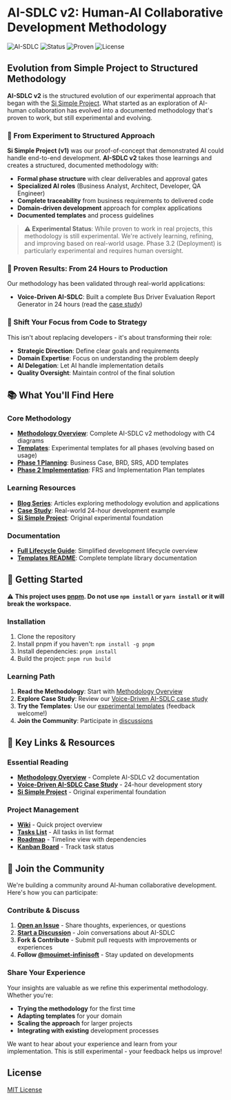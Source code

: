 # AI-SDLC v2: Human-AI Collaborative Development Methodology

![AI-SDLC](https://img.shields.io/badge/AI--SDLC-v2.0-blue) ![Status](https://img.shields.io/badge/Status-Experimental-orange) ![Proven](https://img.shields.io/badge/Proven-Working-green) ![License](https://img.shields.io/badge/License-MIT-green)

## Evolution from Simple Project to Structured Methodology

**AI-SDLC v2** is the structured evolution of our experimental approach that began with the [Si Simple Project](https://github.com/mouimet-infinisoft/si-simple). What started as an exploration of AI-human collaboration has evolved into a documented methodology that's proven to work, but still experimental and evolving.

### 🔄 From Experiment to Structured Approach

**Si Simple Project (v1)** was our proof-of-concept that demonstrated AI could handle end-to-end development. **AI-SDLC v2** takes those learnings and creates a structured, documented methodology with:

- **Formal phase structure** with clear deliverables and approval gates
- **Specialized AI roles** (Business Analyst, Architect, Developer, QA Engineer)
- **Complete traceability** from business requirements to delivered code
- **Domain-driven development** approach for complex applications
- **Documented templates** and process guidelines

> **⚠️ Experimental Status**: While proven to work in real projects, this methodology is still experimental. We're actively learning, refining, and improving based on real-world usage. Phase 3.2 (Deployment) is particularly experimental and requires human oversight.

### 🚀 Proven Results: From 24 Hours to Production

Our methodology has been validated through real-world applications:

- **Voice-Driven AI-SDLC**: Built a complete Bus Driver Evaluation Report Generator in 24 hours (read the [case study](https://blog.infinisoft.world/posts/voice-driven-ai-sdlc-case-study))

### 🔄 Shift Your Focus from Code to Strategy

This isn't about replacing developers - it's about transforming their role:

- **Strategic Direction**: Define clear goals and requirements
- **Domain Expertise**: Focus on understanding the problem deeply
- **AI Delegation**: Let AI handle implementation details
- **Quality Oversight**: Maintain control of the final solution

## 📚 What You'll Find Here

### Core Methodology
- **[Methodology Overview](methodology/overview.md)**: Complete AI-SDLC v2 methodology with C4 diagrams
- **[Templates](templates/)**: Experimental templates for all phases (evolving based on usage)
- **[Phase 1 Planning](templates/phase1-planning/)**: Business Case, BRD, SRS, ADD templates
- **[Phase 2 Implementation](templates/phase2-implementation/)**: FRS and Implementation Plan templates

### Learning Resources
- **[Blog Series](/blog-series)**: Articles exploring methodology evolution and applications
- **[Case Study](https://blog.infinisoft.world/posts/voice-driven-ai-sdlc-case-study)**: Real-world 24-hour development example
- **[Si Simple Project](https://github.com/mouimet-infinisoft/si-simple)**: Original experimental foundation

### Documentation
- **[Full Lifecycle Guide](methodology/full-lifecycle.md)**: Simplified development lifecycle overview
- **[Templates README](templates/README.md)**: Complete template library documentation

## 🚀 Getting Started

⚠️ **This project uses [pnpm](https://pnpm.io). Do not use `npm install` or `yarn install` or it will break the workspace.**

### Installation
1. Clone the repository
2. Install pnpm if you haven't: `npm install -g pnpm`
3. Install dependencies: `pnpm install`
4. Build the project: `pnpm run build`

### Learning Path
1. **Read the Methodology**: Start with [Methodology Overview](methodology/overview.md)
2. **Explore Case Study**: Review our [Voice-Driven AI-SDLC case study](https://blog.infinisoft.world/posts/voice-driven-ai-sdlc-case-study)
3. **Try the Templates**: Use our [experimental templates](templates/) (feedback welcome!)
4. **Join the Community**: Participate in [discussions](https://github.com/mouimet-infinisoft/AISDLC/discussions)

## 🔗 Key Links & Resources

### Essential Reading
- **[Methodology Overview](methodology/overview.md)** - Complete AI-SDLC v2 documentation
- **[Voice-Driven AI-SDLC Case Study](https://blog.infinisoft.world/posts/voice-driven-ai-sdlc-case-study)** - 24-hour development story
- **[Si Simple Project](https://github.com/mouimet-infinisoft/si-simple)** - Original experimental foundation

### Project Management
- **[Wiki](https://github.com/mouimet-infinisoft/AISDLC/wiki)** - Quick project overview
- **[Tasks List](https://github.com/users/mouimet-infinisoft/projects/18/views/1)** - All tasks in list format
- **[Roadmap](https://github.com/users/mouimet-infinisoft/projects/18/views/2)** - Timeline view with dependencies
- **[Kanban Board](https://github.com/users/mouimet-infinisoft/projects/18/views/3)** - Track task status

## 🤝 Join the Community

We're building a community around AI-human collaborative development. Here's how you can participate:

### Contribute & Discuss
1. **[Open an Issue](https://github.com/mouimet-infinisoft/AISDLC/issues/new)** - Share thoughts, experiences, or questions
2. **[Start a Discussion](https://github.com/mouimet-infinisoft/AISDLC/discussions)** - Join conversations about AI-SDLC
3. **Fork & Contribute** - Submit pull requests with improvements or experiences
4. **Follow [@mouimet-infinisoft](https://github.com/mouimet-infinisoft)** - Stay updated on developments

### Share Your Experience
Your insights are valuable as we refine this experimental methodology. Whether you're:
- **Trying the methodology** for the first time
- **Adapting templates** for your domain
- **Scaling the approach** for larger projects
- **Integrating with existing** development processes

We want to hear about your experience and learn from your implementation. This is still experimental - your feedback helps us improve!

## License

[MIT License](LICENSE)
